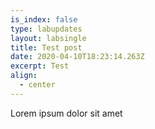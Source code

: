 ```yaml
---
is_index: false
type: labupdates
layout: labsingle
title: Test post
date: 2020-04-10T18:23:14.263Z
excerpt: Test
align:
  - center
---
```

Lorem ipsum dolor sit amet